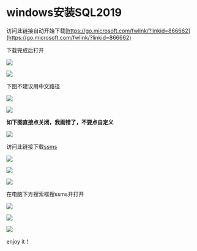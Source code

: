# windows安装SQL2019

访问此链接自动开始下载[https://go.microsoft.com/fwlink/?linkid=866662](https://go.microsoft.com/fwlink/?linkid=866662)

下载完成后打开

![](../assets/BARE1.png)

![](../assets/V8H.png)

下图不建议用中文路径

![](../assets/I8KLSF.png )


![](../assets/1DZG.png )

**如下图直接点关闭，我画错了，不要点自定义**



![](../assets/A3WB.png )


访问此链接下载[ssms](https://aka.ms/ssmsfullsetup)



![](../assets/AHR.png)

![](../assets/68PT.png)

![](../assets/LSNY2.png)

在电脑下方搜索框搜ssms并打开

![](../assets/1UQ.png)

![](../assets/NDK.png)

![](<../assets/RW.png>)

enjoy it！

